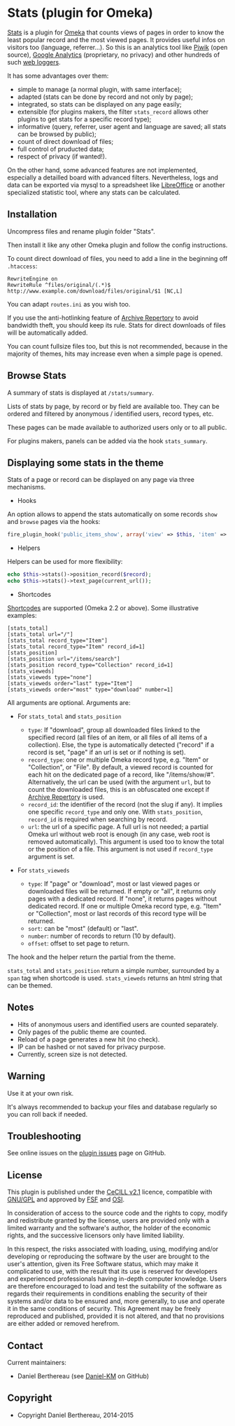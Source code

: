 Stats (plugin for Omeka)
========================

[Stats] is a plugin for [Omeka] that counts views of pages in order to know the
least popular record and the most viewed pages. It provides useful infos on
visitors too (language, referrer...). So this is an analytics tool like [Piwik]
(open source), [Google Analytics] (proprietary, no privacy) and other hundreds
of such [web loggers].

It has some advantages over them:
- simple to manage (a normal plugin, with same interface);
- adapted (stats can be done by record and not only by page);
- integrated, so stats can be displayed on any page easily;
- extensible (for plugins makers, the filter `stats_record` allows other
plugins to get stats for a specific record type);
- informative (query, referrer, user agent and language are saved; all stats can
be browsed by public);
- count of direct download of files;
- full control of pruducted data;
- respect of privacy (if wanted!).

On the other hand, some advanced features are not implemented, especially
a detailled board with advanced filters. Nevertheless, logs and data can be
exported via mysql to a spreadsheet like [LibreOffice] or another specialized
statistic tool, where any stats can be calculated.


Installation
------------

Uncompress files and rename plugin folder "Stats".

Then install it like any other Omeka plugin and follow the config instructions.

To count direct download of files, you need to add a line in the beginning off
`.htaccess`:

```
RewriteEngine on
RewriteRule ^files/original/(.*)$ http://www.example.com/download/files/original/$1 [NC,L]
```

You can adapt `routes.ini` as you wish too.

If you use the anti-hotlinking feature of [Archive Repertory] to avoid bandwidth
theft, you should keep its rule. Stats for direct downloads of files will be
automatically added.

You can count fullsize files too, but this is not recommended, because in the
majority of themes, hits may increase even when a simple page is opened.


Browse Stats
------------

A summary of stats is displayed at `/stats/summary`.

Lists of stats by page, by record or by field are available too. They can be
ordered and filtered by anonymous / identified users, record types, etc.

These pages can be made available to authorized users only or to all public.

For plugins makers, panels can be added via the hook `stats_summary`.


Displaying some stats in the theme
----------------------------------

Stats of a page or record can be displayed on any page via three mechanisms.

* Hooks

An option allows to append the stats automatically on some records `show` and
`browse` pages via the hooks:

```php
fire_plugin_hook('public_items_show', array('view' => $this, 'item' => $item));
```

* Helpers

Helpers can be used for more flexibility:

```php
echo $this->stats()->position_record($record);
echo $this->stats()->text_page(current_url());
```

* Shortcodes

[Shortcodes] are supported (Omeka 2.2 or above). Some illustrative examples:

```
[stats_total]
[stats_total url="/"]
[stats_total record_type="Item"]
[stats_total record_type="Item" record_id=1]
[stats_position]
[stats_position url="/items/search"]
[stats_position record_type="Collection" record_id=1]
[stats_vieweds]
[stats_vieweds type="none"]
[stats_vieweds order="last" type="Item"]
[stats_vieweds order="most" type="download" number=1]
```

All arguments are optional. Arguments are:
* For `stats_total` and `stats_position`
  - `type`: If "download", group all downloaded files linked to the specified
  record (all files of an item, or all files of all items of a collection).
  Else, the type is automatically detected ("record" if a record is set, "page"
  if an url is set or if nothing is set).
  - `record_type`: one or multiple Omeka record type, e.g. "Item" or
  "Collection", or "File". By default, a viewed record is counted for each hit
  on the dedicated page of a record, like "/items/show/#". Alternatively, the
  url can be used (with the argument `url`, but to count the downloaded files,
  this is an obfuscated one except if [Archive Repertory] is used.
  - `record_id`: the identifier of the record (not the slug if any). It implies
  one specific `record_type` and only one. With `stats_position`, `record_id` is
  required when searching by record.
  - `url`: the url of a specific page. A full url is not needed; a partial Omeka
  url without web root is enough (in any case, web root is removed
  automatically). This argument is used too to know the total or the position of
  a file. This argument is not used if `record_type` argument is set.

* For `stats_vieweds`
  - `type`: If "page" or "download", most or last viewed pages or downloaded
  files will be returned. If empty or "all", it returns only pages with a
  dedicated record. If "none", it returns pages without dedicated record. If one
  or multiple Omeka record type, e.g. "Item" or "Collection", most or last
  records of this record type will be returned.
  - `sort`: can be "most" (default) or "last".
  - `number`: number of records to return (10 by default).
  - `offset`: offset to set page to return.

The hook and the helper return the partial from the theme.

`stats_total` and `stats_position` return a simple number, surrounded by a
`span` tag when shortcode is used.
`stats_vieweds` returns an html string that can be themed.


Notes
-----

- Hits of anonymous users and identified users are counted separately.
- Only pages of the public theme are counted.
- Reload of a page generates a new hit (no check).
- IP can be hashed or not saved for privacy purpose.
- Currently, screen size is not detected.


Warning
-------

Use it at your own risk.

It's always recommended to backup your files and database regularly so you can
roll back if needed.


Troubleshooting
---------------

See online issues on the [plugin issues] page on GitHub.


License
-------

This plugin is published under the [CeCILL v2.1] licence, compatible with
[GNU/GPL] and approved by [FSF] and [OSI].

In consideration of access to the source code and the rights to copy, modify and
redistribute granted by the license, users are provided only with a limited
warranty and the software's author, the holder of the economic rights, and the
successive licensors only have limited liability.

In this respect, the risks associated with loading, using, modifying and/or
developing or reproducing the software by the user are brought to the user's
attention, given its Free Software status, which may make it complicated to use,
with the result that its use is reserved for developers and experienced
professionals having in-depth computer knowledge. Users are therefore encouraged
to load and test the suitability of the software as regards their requirements
in conditions enabling the security of their systems and/or data to be ensured
and, more generally, to use and operate it in the same conditions of security.
This Agreement may be freely reproduced and published, provided it is not
altered, and that no provisions are either added or removed herefrom.


Contact
-------

Current maintainers:

* Daniel Berthereau (see [Daniel-KM] on GitHub)


Copyright
---------

* Copyright Daniel Berthereau, 2014-2015


[Omeka]: https://omeka.org
[Stats]: https://github.com/Daniel-KM/Stats
[Piwik]: https://piwik.org
[Google Analytics]: http://www.google.com/analytics
[web loggers]: https://en.wikipedia.org/wiki/List_of_web_analytics_software
[LibreOffice]: https://www.documentfoundation.org
[Shortcodes]: https://omeka.org/codex/Shortcodes
[Archive Repertory]: https://github.com/Daniel-KM/ArchiveRepertory
[plugin issues]: https://github.com/Daniel-KM/Stats/issues
[CeCILL v2.1]: https://www.cecill.info/licences/Licence_CeCILL_V2.1-en.html
[GNU/GPL]: https://www.gnu.org/licenses/gpl-3.0.html
[FSF]: https://www.fsf.org
[OSI]: http://opensource.org
[Daniel-KM]: https://github.com/Daniel-KM "Daniel Berthereau"
